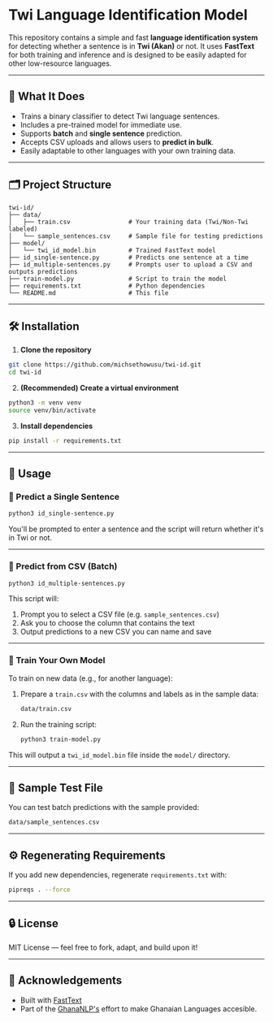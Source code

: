 # Twi Language Identification Model

This repository contains a simple and fast **language identification system** for detecting whether a sentence is in **Twi (Akan)** or not. It uses **FastText** for both training and inference and is designed to be easily adapted for other low-resource languages.

---

## 🧠 What It Does

- Trains a binary classifier to detect Twi language sentences.
- Includes a pre-trained model for immediate use.
- Supports **batch** and **single sentence** prediction.
- Accepts CSV uploads and allows users to **predict in bulk**.
- Easily adaptable to other languages with your own training data.

---

## 🗂️ Project Structure

```
twi-id/
├── data/
│   ├── train.csv                # Your training data (Twi/Non-Twi labeled)
│   └── sample_sentences.csv     # Sample file for testing predictions
├── model/
│   └── twi_id_model.bin         # Trained FastText model
├── id_single-sentence.py        # Predicts one sentence at a time
├── id_multiple-sentences.py     # Prompts user to upload a CSV and outputs predictions
├── train-model.py               # Script to train the model
├── requirements.txt             # Python dependencies
└── README.md                    # This file
```

---

## 🛠️ Installation

1. **Clone the repository**

```bash
git clone https://github.com/michsethowusu/twi-id.git
cd twi-id
```

2. **(Recommended) Create a virtual environment**

```bash
python3 -m venv venv
source venv/bin/activate
```

3. **Install dependencies**

```bash
pip install -r requirements.txt
```


---

## 🚀 Usage

### 🔹 Predict a Single Sentence

```bash
python3 id_single-sentence.py
```

You'll be prompted to enter a sentence and the script will return whether it's in Twi or not.

---

### 🔹 Predict from CSV (Batch)

```bash
python3 id_multiple-sentences.py
```

This script will:
1. Prompt you to select a CSV file (e.g. `sample_sentences.csv`)
2. Ask you to choose the column that contains the text
3. Output predictions to a new CSV you can name and save

---

### 🔹 Train Your Own Model

To train on new data (e.g., for another language):

1. Prepare a `train.csv` with the columns and labels as in the sample data:
    ```bash
    data/train.csv
    ```
 
3. Run the training script:
    ```bash
    python3 train-model.py
    ```

This will output a `twi_id_model.bin` file inside the `model/` directory.

---

## 🧪 Sample Test File

You can test batch predictions with the sample provided:

```bash
data/sample_sentences.csv
```

---

## ⚙️ Regenerating Requirements

If you add new dependencies, regenerate `requirements.txt` with:

```bash
pipreqs . --force
```

---

## 🔒 License

MIT License — feel free to fork, adapt, and build upon it!

---

## 🙌 Acknowledgements

- Built with [FastText](https://fasttext.cc/)
- Part of the [GhanaNLP's](https://github.com/GhanaNLP) effort to make Ghanaian Languages accesible.

